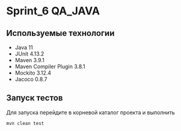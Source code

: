 # Sprint_6 QA_JAVA
## Используемые технологии
- Java 11
- JUnit 4.13.2
- Maven 3.9.1
- Maven Compiler Plugin 3.8.1
- Mockito 3.12.4
- Jacoco 0.8.7
## Запуск тестов
Для запуска перейдите в корневой каталог проекта и выполнить

    mvn clean test